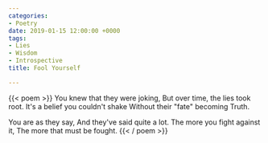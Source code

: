 ```yaml
---
categories:
- Poetry
date: 2019-01-15 12:00:00 +0000
tags:
- Lies
- Wisdom
- Introspective
title: Fool Yourself

---
```

{{< poem >}}
You knew that they were joking,
But over time, the lies took root.
It's a belief you couldn't shake
Without their "fate" becoming Truth.

You are as they say,
And they've said quite a lot.
The more you fight against it,
The more that must be fought.
{{< / poem >}}